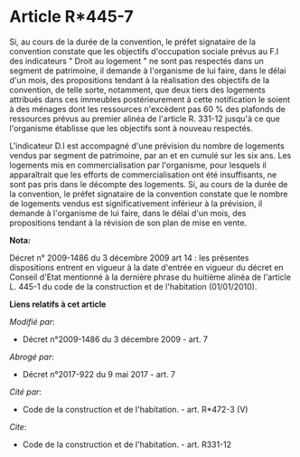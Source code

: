 # Article R*445-7

Si, au cours de la durée de la convention, le préfet signataire de la convention constate que les objectifs d'occupation
sociale prévus au F.I des indicateurs " Droit au logement " ne sont pas respectés dans un segment de patrimoine, il demande à
l'organisme de lui faire, dans le délai d'un mois, des propositions tendant à la réalisation des objectifs de la convention,
de telle sorte, notamment, que deux tiers des logements attribués dans ces immeubles postérieurement à cette notification le
soient à des ménages dont les ressources n'excèdent pas 60 % des plafonds de ressources prévus au premier alinéa de l'article
R. 331-12 jusqu'à ce que l'organisme établisse que les objectifs sont à nouveau respectés.

L'indicateur D.I est accompagné d'une prévision du nombre de logements vendus par segment de patrimoine, par an et en cumulé
sur les six ans. Les logements mis en commercialisation par l'organisme, pour lesquels il apparaîtrait que les efforts de
commercialisation ont été insuffisants, ne sont pas pris dans le décompte des logements. Si, au cours de la durée de la
convention, le préfet signataire de la convention constate que le nombre de logements vendus est significativement inférieur
à la prévision, il demande à l'organisme de lui faire, dans le délai d'un mois, des propositions tendant à la révision de son
plan de mise en vente.

**Nota:**

Décret n° 2009-1486 du 3 décembre 2009 art 14 : les présentes dispositions entrent en vigueur à la date d'entrée en vigueur
du décret en Conseil d'Etat mentionné à la dernière phrase du huitième alinéa de l'article L. 445-1 du code de la
construction et de l'habitation (01/01/2010).

**Liens relatifs à cet article**

_Modifié par_:

  - Décret n°2009-1486 du 3 décembre 2009 - art. 7

_Abrogé par_:

  - Décret n°2017-922 du 9 mai 2017 - art. 7

_Cité par_:

  - Code de la construction et de l'habitation. - art. R*472-3 (V)

_Cite_:

  - Code de la construction et de l'habitation. - art. R331-12
